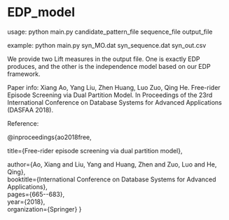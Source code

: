 # EDP_model

usage: python main.py candidate_pattern_file sequence_file output_file

example: python main.py syn_MO.dat syn_sequence.dat syn_out.csv

We provide two Lift measures in the output file. One is exactly EDP produces, and the other is the independence model based on our EDP framework.

Paper info: Xiang Ao, Yang Liu, Zhen Huang, Luo Zuo, Qing He. Free-rider Episode Screening via Dual Partition Model. In Proceedings of the 23rd International Conference on Database Systems for Advanced Applications (DASFAA 2018).

Reference:

@inproceedings{ao2018free,

  title={Free-rider episode screening via dual partition model},
  
  author={Ao, Xiang and Liu, Yang and Huang, Zhen and Zuo, Luo and He, Qing},  
  booktitle={International Conference on Database Systems for Advanced Applications},  
  pages={665--683},  
  year={2018},  
  organization={Springer}
}
